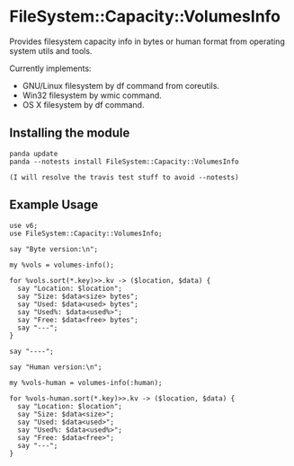 FileSystem::Capacity::VolumesInfo
=================================

Provides filesystem capacity info in bytes or human format from operating system utils and tools.

Currently implements:
* GNU/Linux filesystem by df command from coreutils.
* Win32 filesystem by wmic command.
* OS X filesystem by df command.

## Installing the module ##

    panda update
    panda --notests install FileSystem::Capacity::VolumesInfo

    (I will resolve the travis test stuff to avoid --notests)

## Example Usage ##
    use v6;
    use FileSystem::Capacity::VolumesInfo;

    say "Byte version:\n";

    my %vols = volumes-info();

    for %vols.sort(*.key)>>.kv -> ($location, $data) {
      say "Location: $location";
      say "Size: $data<size> bytes";
      say "Used: $data<used> bytes";
      say "Used%: $data<used%>";
      say "Free: $data<free> bytes";
      say "---";
    }

    say "----";

    say "Human version:\n";

    my %vols-human = volumes-info(:human);

    for %vols-human.sort(*.key)>>.kv -> ($location, $data) {
      say "Location: $location";
      say "Size: $data<size>";
      say "Used: $data<used>";
      say "Used%: $data<used%>";
      say "Free: $data<free>";
      say "---";
    }
